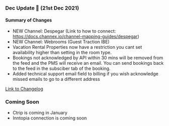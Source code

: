 ### Dec Update 🚀 (21st Dec 2021)

#### Summary of Changes
- NEW Channel: Despegar (Link to how to connect: https://docs.channex.io/channel-mapping-guides/despegar)
- NEW Channel: Webrooms (Guest Traction IBE)
- Vacation Rental Properties now have a restriction you cant set availability higher than setting in the room type.
- Bookings not acknowledged by API within 30 mins will be removed from the feed and the PMS will receive an email. You can send bookings back to the feed in the subsciber tab of the booking.
- Added technical support email field to billing if you wish acknowledge missed emails to go to a different address

[Link to Changelog](https://docs.channex.io/changelog)

### Coming Soon
- Ctrip is coming in January
- Inntopia connection is coming soon

